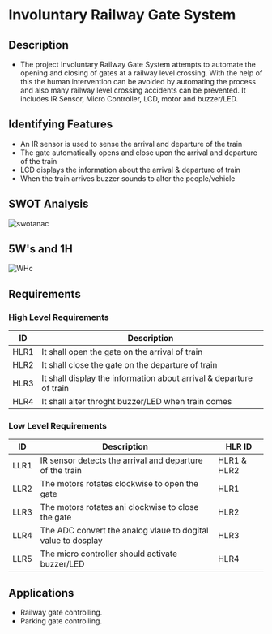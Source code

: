 # Involuntary Railway Gate System

## Description
- The project Involuntary Railway Gate System attempts to automate the opening and closing of gates at a railway level crossing. With the help of this the human intervention can be avoided by automating the process and also many railway level crossing accidents can be prevented. It includes IR Sensor, Micro Controller, LCD, motor and buzzer/LED.
 
## Identifying Features
- An IR sensor is used to sense the arrival and departure of the train
- The gate automatically opens and close upon the arrival and departure of the train
- LCD displays the information about the arrival & departure of train
- When the train arrives buzzer sounds to alter the people/vehicle

## SWOT Analysis

![swotanac](https://user-images.githubusercontent.com/98875082/155748356-33680df4-168e-46d8-824b-deb9ec6d1820.png)

## 5W's and 1H

![WHc](https://user-images.githubusercontent.com/98875082/155748367-ac560f96-fde8-4672-a971-20d8012d03e2.png)

## Requirements
### High Level Requirements
|  ID |    Description   |
|-----|-------------------|
|HLR1|It shall open the gate on the arrival of train|
|HLR2|It shall close the gate on the departure of train |
|HLR3|It shall display the information about arrival & departure of train|
|HLR4|It shall alter throght buzzer/LED when train comes|

### Low Level Requirements
|  ID |    Description   | HLR ID |
|-----|-------------------|--------|
|LLR1|IR sensor detects the arrival and departure of the train|HLR1 & HLR2|
|LLR2|The motors rotates clockwise to open the gate|HLR1|
|LLR3|The motors rotates ani clockwise to close the gate|HLR2|
|LLR4|The ADC convert the analog vlaue to dogital value to dosplay|HLR3|
|LLR5|The micro controller should activate buzzer/LED|HLR4|

## Applications
- Railway gate controlling.
- Parking gate controlling.



